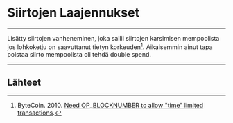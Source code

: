 # Siirtojen Laajennukset

---

Lisätty siirtojen vanheneminen, joka sallii siirtojen karsimisen mempoolista jos lohkoketju on saavuttanut tietyn korkeuden[^1]. Aikaisemmin ainut tapa poistaa siirto mempoolista oli tehdä double spend.

---

## <i class="fa fa-book"></i> Lähteet

[^1]: ByteCoin. 2010. [Need OP_BLOCKNUMBER to allow "time" limited transactions](https://decred.org/research/bytecoin2010.pdf).

